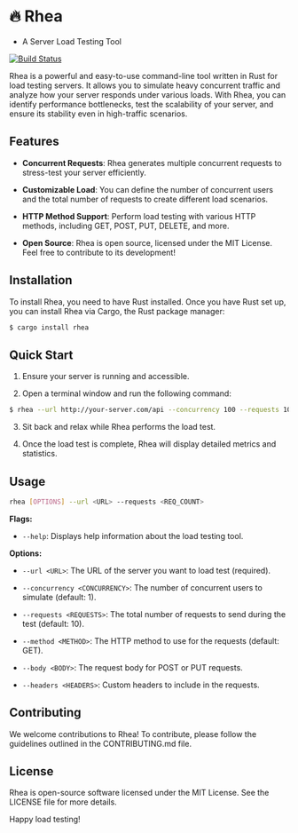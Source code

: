 # 🔥 Rhea
- A Server Load Testing Tool

[![Build Status](https://travis-ci.com/roerohan/rhea.svg?branch=master)](https://travis-ci.com/roerohan/rhea)

Rhea is a powerful and easy-to-use command-line tool written in Rust for load testing servers. It allows you to simulate heavy concurrent traffic and analyze how your server responds under various loads. With Rhea, you can identify performance bottlenecks, test the scalability of your server, and ensure its stability even in high-traffic scenarios.

## Features

- **Concurrent Requests**: Rhea generates multiple concurrent requests to stress-test your server efficiently.

- **Customizable Load**: You can define the number of concurrent users and the total number of requests to create different load scenarios.

- **HTTP Method Support**: Perform load testing with various HTTP methods, including GET, POST, PUT, DELETE, and more.

- **Open Source**: Rhea is open source, licensed under the MIT License. Feel free to contribute to its development!

## Installation

To install Rhea, you need to have Rust installed. Once you have Rust set up, you can install Rhea via Cargo, the Rust package manager:

```bash
$ cargo install rhea
```

## Quick Start

1. Ensure your server is running and accessible.

2. Open a terminal window and run the following command:

```bash
$ rhea --url http://your-server.com/api --concurrency 100 --requests 1000
```

3. Sit back and relax while Rhea performs the load test.

4. Once the load test is complete, Rhea will display detailed metrics and statistics.

## Usage

```bash
rhea [OPTIONS] --url <URL> --requests <REQ_COUNT>
```

**Flags:**

- `--help`: Displays help information about the load testing tool.

**Options:**

- `--url <URL>`: The URL of the server you want to load test (required).

- `--concurrency <CONCURRENCY>`: The number of concurrent users to simulate (default: 1).

- `--requests <REQUESTS>`: The total number of requests to send during the test (default: 10).

- `--method <METHOD>`: The HTTP method to use for the requests (default: GET).

- `--body <BODY>`: The request body for POST or PUT requests.

- `--headers <HEADERS>`: Custom headers to include in the requests.

## Contributing

We welcome contributions to Rhea! To contribute, please follow the guidelines outlined in the CONTRIBUTING.md file.

## License

Rhea is open-source software licensed under the MIT License. See the LICENSE file for more details.


Happy load testing!
